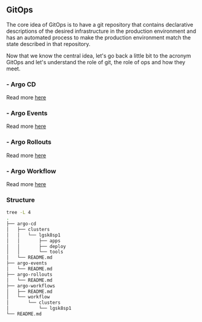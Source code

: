 ## GitOps
The core idea of GitOps is to have a git repository that contains declarative descriptions of the desired infrastructure in the production environment and has an automated process to make the production environment match the state described in that repository.

Now that we know the central idea, let's go back a little bit to the acronym GitOps and let's understand the role of git, the role of ops and how they meet.
   

### - Argo CD
Read more [here](./argo-cd/README.md)


### - Argo Events
Read more [here](./argo-events/README.md)


### - Argo Rollouts
Read more [here](./argo-rollouts/README.md)


### - Argo Workflow
Read more [here](./argo-workflows/README.md)


### Structure
````bash
tree -L 4
.
├── argo-cd
│   ├── clusters
│   │   └── lgsk8sp1
│   │       ├── apps
│   │       ├── deploy
│   │       └── tools
│   └── README.md
├── argo-events
│   └── README.md
├── argo-rollouts
│   └── README.md
├── argo-workflows
│   ├── README.md
│   └── workflow
│       └── clusters
│           └── lgsk8sp1
└── README.md
````
